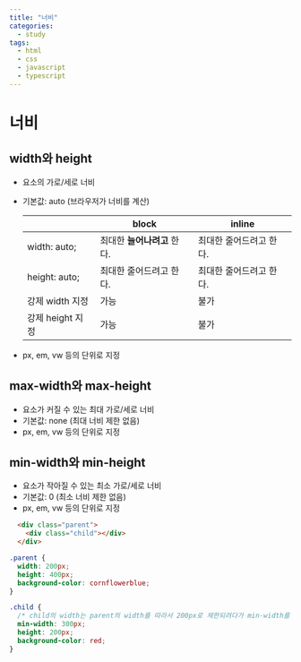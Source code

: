 ```yaml
---
title: "너비"
categories:
  - study
tags:
  - html
  - css
  - javascript
  - typescript
---
```


# 너비

## width와 height
- 요소의 가로/세로 너비
- 기본값: auto (브라우저가 너비를 계산)

  ||block|inline|
  |-|-|-|
  |width: auto;|최대한 **늘어나려고** 한다.|최대한 줄어드려고 한다.|
  |height: auto;|최대한 줄어드려고 한다.|최대한 줄어드려고 한다.|
  |강제 width 지정|가능|불가|
  |강제 height 지정|가능|불가|
- px, em, vw 등의 단위로 지정

## max-width와 max-height
- 요소가 커질 수 있는 최대 가로/세로 너비
- 기본값: none (최대 너비 제한 없음)
- px, em, vw 등의 단위로 지정

## min-width와 min-height
- 요소가 작아질 수 있는 최소 가로/세로 너비
- 기본값: 0 (최소 너비 제한 없음)
- px, em, vw 등의 단위로 지정
```html
  <div class="parent">
    <div class="child"></div>
  </div>
```
```css
.parent {
  width: 200px;
  height: 400px;
  background-color: cornflowerblue;
}

.child {
  /* child의 width는 parent의 width를 따라서 200px로 제한되려다가 min-width를 보고 300px에서 제한됨을 멈추고 그대로 출력됨*/
  min-width: 300px;
  height: 200px;
  background-color: red;
}
```